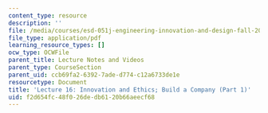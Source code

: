 ```yaml
---
content_type: resource
description: ''
file: /media/courses/esd-051j-engineering-innovation-and-design-fall-2012/f2d654fc48f026dedb6120b66aeecf68_MITESD_051JF12_Lec16_1.pdf
file_type: application/pdf
learning_resource_types: []
ocw_type: OCWFile
parent_title: Lecture Notes and Videos
parent_type: CourseSection
parent_uid: ccb69fa2-6392-7ade-d774-c12a6733de1e
resourcetype: Document
title: 'Lecture 16: Innovation and Ethics; Build a Company (Part 1)'
uid: f2d654fc-48f0-26de-db61-20b66aeecf68
---
```

